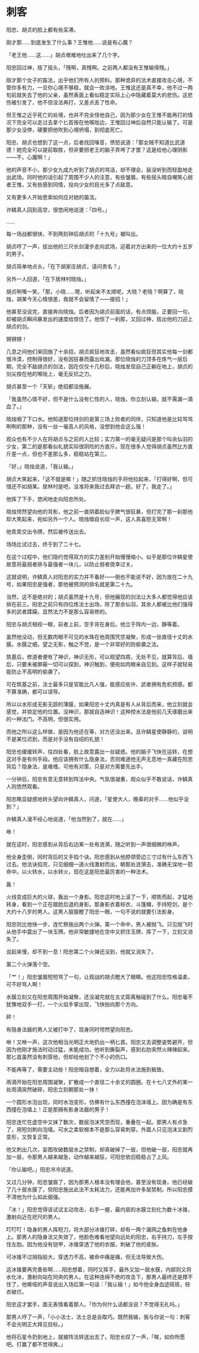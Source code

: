 
# 刺客

阳忠、胡贞的脸上都有些呆滞。

刚才那……到底发生了什么事？王惟他……说是有心魔？

「老王他……这……」胡贞艰难地吐出来了几个字。

阳忠回过神，摇了摇头，「残啊，真残啊。之前两人都没有王惟输得残。」

刚才那个女子的笛法，出乎他们所有人的预料。那种诡异的法术直接攻击心境，不管你多有力，一旦你心境不够稳，就会一败涂地。王惟这还是真不幸，他不过一两旬前就失去了他的父亲，虽然表面上看似稳定实际上心中隐藏着莫大的悲伤。这悲伤被引发了，他不但没法再打，又差点丢了性命。

但王惟之近乎死亡的处境，也并不完全怪他自己，因为那少女在王惟不能再打的情况下完全可以走过去拿个匕首按在他喉咙边，王惟回过神后自然只能认输了。可是那少女没停，硬要把他吹到心境坍塌，到彻底死亡。

阳忠、胡贞也想到了这一点，后者找回嗓音，愤怒说道：「那女贼不知道比武道德！她完全可以提前取胜，但非要把老王的脑子弄垮了才罢？这是给他心理阴影——不，心魔啊！」

他的声音不小，那少女九成九听到了胡贞的骂话，却不理会，装没听到而轻盈地走出武场。同时他的话引起了周围不少人的注意，有些皱眉，有些摇头暗自嘲笑心弱者王惟，又有些感到同情，投向少女的目光多了点敌意。

又有更多人开始思索如何应对她的笛法。

许鳞真人回到高空，很悠闲地说道：「四号。」

……

每一场战都很快，不到两刻钟后胡贞的「十九号」被叫出。

胡贞哼了一声，拔出他的三尺长剑漫步走向武场，迎着对方出来的一位大约十五岁的男子。

胡贞简单地点头，「在下胡家庄胡贞，请问贵名？」

另外一人回道，「在下居林村晓烛。」

胡贞咧嘴一笑，「那，小晓……嗯，听起来不太顺呢，大晓？老晓？啊算了，晓烛，胡某今天心情很差，我就不会留情了——接招！」

他甚至没说完，直接奔向晓烛。后者因为胡贞前面的话，有点烦脑，正要回一句，却被胡贞瞬间暴发出的速度给惊住了。他惊了一刹那，又回过神，拔出他的刀迎上胡贞的剑。

锵锵锵！

几息之间他们来回施了十余招，胡贞疯狂地攻击，虽然看似疯狂但其实他每一剑都很冷漠，控制得很好，没有因狂暴而露出纰漏。那位晓烛的刀顶多在炼气一层后期，完全不敌胡贞的剑法，因在仅仅十几秒后，晓烛发现自己正躺在地上，胡贞的剑尖按在他的喉咙上，毫无反抗之力。

胡贞甚至一个「天斩」绝招都没施展。

「我虽然心情不好，但不是什么没有仁性的人，晓烛，你立刻认输，就不需漏一滴血了。」

晓烛咽了下口水。他知道那位持剑的是第三场上败者的同伴，只知道他是比较骂骂咧咧的那种，没有一丝一毫高人的风格，没想到他会这么强！

观众也有不少人在将胡贞与之前的人比较；实力第一的毫无疑问是那个叫余仙羽的少女，第二的是那看似礼貌实际很阴险的方直斤。现在很多人觉得胡贞虽然比方直斤差一点，但也不差那么多，稳稳站在第三。

「好，」晓烛说道，「我认输。」

胡贞大笑起来，「这不就是嘛！」随之抓住晓烛的手将他拉起来，「打得好啊，但可惜还不如胡某。居林村是吧，没准将来我过去拜访一趟。好了，我走了。」

他挥了下手，悠闲地走向阳忠所处。

晓烛愕然望向他的背影，他之前一直阴着脸似乎脾气很狂暴，但打完了那一刹那他却大笑起来，宛如另外一个人。晓烛暗自长叹一声，这人真喜怒无常啊！

他乖乖交出令牌，然后被传送出去。

场场比试过去，终于到了二十七。

在这个过程中，他们隐约觉得双方的实力差别开始慢慢缩小。似乎是那位许鳞星使故意将最弱者排与最强者一块儿，以防止弱者侥幸过关。

这就说明，许鳞真人对阳忠的实力并不看好——倒也不能说不好，因为放在二十九号，如果阳忠是强者，那他被预测的排名就是第二十九。

当然，这不是绝对的；胡贞虽然是十九号，但他展现的剑法让大多人都觉得他应该排在前三。阳忠之前只有四位炼法士出场，除了那余仙羽，其余人都被比他们强得多的武者蹂躏，显然法力不是那么容易修的。

阳忠与胡贞相视一眼，前者上前，空手背在身后。他立于阵内一边，静等着。

虽然他没动，但无数肉眼不可见的水珠在他周围凭空凝聚，形成一张直径十丈的水膜。水膜之细，望之无影，触之不觉，是一个非常好的防偷袭之法。

筑基后，修道者便有了神识，神识无形，可以观望四周，无处不见，就算背后、墙后，只要未被屏蔽一切可以探到，神识触到，便宛如肉眼亲自见到。这样子就轻易能防止不高明的偷袭了。

可在筑基之前，法士最多只是官能比凡人强，能感应些许、武者拥有危机预感。都不算准确，都可以误导。

所以以水形成无影无踪的薄膜，如果阳忠十丈内真是有人从背后而来，他立刻就会感觉，并锁定他的位置。没神识，那就自造神识！这种控水法是他前几天琢磨出来的一种法门。不高明，但很实用。

而他之所以这么样做，是因为他还在等，对方还没出来。且许鳞星使静静的，说明不是某位迟到，而是对手没有自绍的礼貌！

阳忠也缓缓转声，往四处看，脸上故意露出一丝疑惑。他的脑子飞快在运转，在想这对手是有何手段。他应该拥有什么隐身法，否则难道他无声无息地一真藏在阳忠背后？隐身法，是难缠。可他有对策，只是对方需要先出手。

一分钟后，阳忠有意无意转到阵法中央。气氛很凝重，观众似乎不敢说话，许鳞真人则悠然观看。

阳忠略显疑惑地转头望向许鳞真人，问道，「星使大人，晚辈的对手……他似乎没到？」

许鳞真人漫不经心地说道，「他当然到了，就在……」

咻！

就在这时，阳忠感到从背后右边某一处有涟漪，随之听到一声很细微的咻声。

他全身歪倒，同时背后的又手掐个诀。阳忠感到从他脖颈旁边三寸过有什么东西飞过去。他法诀掐完，只见细细一道火线激射而出，朝那处涟漪去，准确无误地一箭命中。以火转水，以水转火，现在这是阳忠最厉害的一种法术。

轰！

火线变成巨大的火球，轰出一个身影。阳忠这时地上滚了一下，顺势而起，才猛地转身，看到一个正在踉跄后退的身影。那身影衣着棕衣、斗篷帽，手持短剑，是个大约十八岁的男人。这男人狠狠瞪了阳忠一眼，一句不说的就要引法影身。

阳忠则比他快一步，连忙祭施出两个火弹。第一个命中，男人被抛飞。只见抛飞时从他手中震出了一块玉牌。他非常敏捷地在空中又抓住玉牌，挥了一下，立刻又消失了。

说起来慢，却不到一息！阳忠第二个火弹还没到，他就又消失了。

第二个火弹落个空。

「艹！」阳忠皱眉短短骂了一句，让观战的胡贞瞪大了眼睛。他这阳忠性格温柔，可不好骂人啊！

水膜立刻又在阳忠周围开始凝聚，还没凝完就在五丈距离触碰到了什么。阳忠毫不犹豫地双手一打，一个火焰手掌出现，飞快拍向那个方向。

砰！

有隐身法器的男人又被打中了，现身同时愕然望向阳忠。

咻！又咻一声，这次他相当光明正大地扔出一柄匕首。阳忠又去调整姿势避开，但因为他刚才施法时动过猛，未能成功。他听到撕裂声，感到右肋突然火辣辣起来。那匕首虽然没有刺穿他，但却给他划了个不小的伤口。

不能再等了，需要主动些！阳忠暗自想着，全力以赴将水法施到极致。

雨滴开始在阳忠周围凝聚，扩散成一个直径二十余丈的圆圈。在十七八丈外的某一处雨滴突然破碎，阳忠立刻朝那处一抹！

一个圆形水泡出现，同时水泡变形，仿佛有什么东西撞在泡沫墙上。因为确是有东西撞在泡墙上！正是那拥有影身法器的男子！

阳忠连忙在虚空中又抹了数次，数层泡沫凭空而现，重叠在一起。那男人有点急了，用短剑刺向泡墙。可水之柔软根本不是那么容易刺穿。外面人只见泡沫又剧烈变形，又恢复正常。

他又刺出几次，妄图攻破数层水之禁制，却真破掉了一层，但他破一层，阳忠就再加一层，令那男人越来越急，动作越来越狂，可阳忠依旧稳稳占了上风。

「你认输吧。」阳忠冷冷说道。

又过几分钟，阳忠皱眉了，因为那男人根本没有理会他，甚至没有现身。他已经破了几十层水膜了，但阳忠施出此法不太耗法力，还能再加许多层禁制。所以阳忠摸不清他为什么如此倔强。

「冰！」阳忠觉得该试试主动攻击，右手一握，最内层的水膜立刻化为数十冰锥，激射向近在咫尺的男人。

叮叮叮！隐身的男人挥短刀，将大部分冰锥打碎，却有一两个漏网之鱼刺在他身上。那男人的隐身法又失效了，他脸色难看地望向远处的阳忠，右手持刀，左手按住左肋。因为他没有铠甲，冰锥穿透了他的衣服，刺破了他的皮肤。

可冰锥不过拇指般大，穿透力不高，被命中痛是痛，但无法导致大伤。

这冰锥要再完善些啊……阳忠想着，同时又挥手，最外又加一层水膜，内部则又将水化冰，激射向站在同央的男人。在这种连绵不绝的攻击下，那男人最终还是撑不住了，他嘶哑的声音说出入场后第一句话：「我认输！」如今他全身血迹斑斑，棕衣破烂。

阳忠这才罢手，面无表情看着那人。「你为何什么话都没说？不觉得无礼吗。」

那男人哼了一声，「小小法士，法士总是会取巧。既然我输，我与你说一句：刺客不会光明正大拜见目标。」

他将石星令扔到地上，就被阵法转送出去了。阳忠长叹了一声，「唉，如你所愿吧。打赢了都不觉得爽。」


    